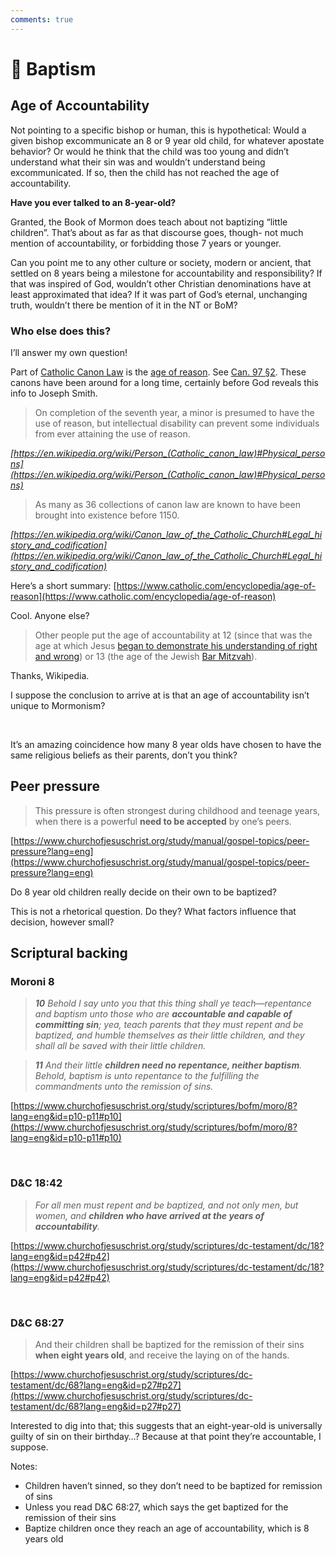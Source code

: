 ```yaml
---
comments: true
---
```

# 🌊 Baptism

## Age of Accountability

Not pointing to a specific bishop or human, this is hypothetical: Would a given bishop excommunicate an 8 or 9 year old child, for whatever apostate behavior? Or would he think that the child was too young and didn’t understand what their sin was and wouldn’t understand being excommunicated. If so, then the child has not reached the age of accountability.

**Have you ever talked to an 8-year-old?**

Granted, the Book of Mormon does teach about not baptizing “little children”. That’s about as far as that discourse goes, though- not much mention of accountability, or forbidding those 7 years or younger.

Can you point me to any other culture or society, modern or ancient, that settled on 8 years being a milestone for accountability and responsibility? If that was inspired of God, wouldn’t other Christian denominations have at least approximated that idea? If it was part of God’s eternal, unchanging truth, wouldn’t there be mention of it in the NT or BoM?

### Who else does this?
I’ll answer my own question!

Part of [Catholic Canon Law](https://en.wikipedia.org/wiki/Person_(Catholic_canon_law)\#Age_of_reason) is the [age of reason](https://en.wikipedia.org/wiki/Age_of_accountability#cite_note-1). See [Can. 97 §2](https://www.vatican.va/archive/cod-iuris-canonici/eng/documents/cic_lib1-cann96-123_en.html). These canons have been around for a long time, certainly before God reveals this info to Joseph Smith.

> On completion of the seventh year, a minor is presumed to have the use of reason, but intellectual disability can prevent some individuals from ever attaining the use of reason.

_[https://en.wikipedia.org/wiki/Person_(Catholic_canon_law)#Physical_persons](https://en.wikipedia.org/wiki/Person_(Catholic_canon_law)#Physical_persons)_

> As many as 36 collections of canon law are known to have been brought into existence before 1150.

_[https://en.wikipedia.org/wiki/Canon_law_of_the_Catholic_Church#Legal_history_and_codification](https://en.wikipedia.org/wiki/Canon_law_of_the_Catholic_Church#Legal_history_and_codification)_

Here’s a short summary: [https://www.catholic.com/encyclopedia/age-of-reason](https://www.catholic.com/encyclopedia/age-of-reason)

Cool. Anyone else?

> Other people put the age of accountability at 12 (since that was the age at which Jesus [began to demonstrate his understanding of right and wrong](https://en.wikipedia.org/wiki/Finding_in_the_Temple)) or 13 (the age of the Jewish [Bar Mitzvah](https://en.wikipedia.org/wiki/Bar_Mitzvah)).

Thanks, Wikipedia.

I suppose the conclusion to arrive at is that an age of accountability isn’t unique to Mormonism?

&nbsp;

It’s an amazing coincidence how many 8 year olds have chosen to have the same religious beliefs as their parents, don’t you think?

## Peer pressure

> This pressure is often strongest during childhood and teenage years, when there is a powerful **need to be accepted** by one’s peers.

[https://www.churchofjesuschrist.org/study/manual/gospel-topics/peer-pressure?lang=eng](https://www.churchofjesuschrist.org/study/manual/gospel-topics/peer-pressure?lang=eng)

Do 8 year old children really decide on their own to be baptized?

This is not a rhetorical question. Do they? What factors influence that decision, however small?

## Scriptural backing

### Moroni 8

> **_10_** _Behold I say unto you that this thing shall ye teach—repentance and baptism unto those who are_ **_accountable and capable of committing sin_**_; yea, teach parents that they must repent and be baptized, and humble themselves as their little children, and they shall all be saved with their little children._

> **_11_** _And their little_ **_children need no repentance, neither baptism_**_. Behold, baptism is unto repentance to the fulfilling the commandments unto the remission of sins._

[https://www.churchofjesuschrist.org/study/scriptures/bofm/moro/8?lang=eng&id=p10-p11#p10](https://www.churchofjesuschrist.org/study/scriptures/bofm/moro/8?lang=eng&id=p10-p11#p10)

&nbsp;

### D&C 18:42

> _For all men must repent and be baptized, and not only men, but women, and_ **_children who have arrived at the years of accountability_**_._

[https://www.churchofjesuschrist.org/study/scriptures/dc-testament/dc/18?lang=eng&id=p42#p42](https://www.churchofjesuschrist.org/study/scriptures/dc-testament/dc/18?lang=eng&id=p42#p42)

&nbsp;

### D&C 68:27

> And their children shall be baptized for the remission of their sins **when eight years old**, and receive the laying on of the hands.

[https://www.churchofjesuschrist.org/study/scriptures/dc-testament/dc/68?lang=eng&id=p27#p27](https://www.churchofjesuschrist.org/study/scriptures/dc-testament/dc/68?lang=eng&id=p27#p27)

Interested to dig into that; this suggests that an eight-year-old is universally guilty of sin on their birthday…? Because at that point they’re accountable, I suppose.

Notes:

- Children haven’t sinned, so they don’t need to be baptized for remission of sins
- Unless you read D&C 68:27, which says the get baptized for the remission of their sins
- Baptize children once they reach an age of accountability, which is 8 years old
